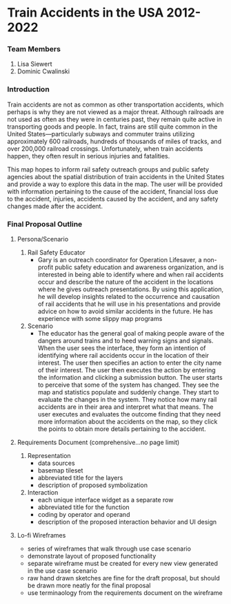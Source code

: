 # Train Accidents in the USA 2012-2022

### Team Members
1. Lisa Siewert
2. Dominic Cwalinski

### Introduction
Train accidents are not as common as other transportation accidents, which perhaps is why they are not viewed as a major threat.  Although railroads are not used as often as they were in centuries past, they remain quite active in transporting goods and people.  In fact, trains are still quite common in the United States—particularly subways and commuter trains utilizing approximately 600 railroads, hundreds of thousands of miles of tracks, and over 200,000 railroad crossings. Unfortunately, when train accidents happen, they often result in serious injuries and fatalities.  

This map hopes to inform rail safety outreach groups and public safety agencies about the spatial distribution of train accidents in the United States and provide a way to explore this data in the map. The user will be provided with information pertaining to the cause of the accident, financial loss due to the accident, injuries, accidents caused by the accident, and any safety changes made after the accident. 

### Final Proposal Outline
1. Persona/Scenario 
    1. Rail Safety Educator
        * Gary is an outreach coordinator for Operation Lifesaver, a non-profit public safety education and awareness organization, and is interested in being able to identify where and when rail accidents occur and describe the nature of the accident in the locations where he gives outreach presentations. By using this application, he will develop insights related to the occurrence and causation of rail accidents that he will use in his presentations and provide advice on how to avoid similar accidents in the future. He has experience with some slippy map programs
    2. Scenario
        * The educator has the general goal of making people aware of the dangers around trains and to heed warning signs and signals.  When the user sees the interface, they form an intention of identifying where rail accidents occur in the location of their interest.  The user then specifies an action to enter the city name of their interest. The user then executes the action by entering the information and clicking a submission button. The user starts to perceive that some of the system has changed. They see the map and statistics populate and suddenly change. They start to evaluate the changes in the system. They notice how many rail accidents are in their area and interpret what that means. The user executes and evaluates the outcome finding that they need more information about the accidents on the map, so they click the points to obtain more details pertaining to the accident. 
        
2. Requirements Document (comprehensive...no page limit)
    1. Representation
        * data sources
        * basemap tileset
        * abbreviated title for the layers
        * description of proposed symbolization
    2. Interaction
        * each unique interface widget as a separate row
        *   abbreviated title for the function
        *   coding by operator and operand 
        *   description of the proposed interaction behavior and UI design

3. Lo-fi Wireframes
    *   series of wireframes that walk through use case scenario
    *   demonstrate layout of proposed functionality
    *   separate wireframe must be created for every new view generated in the use case scenario
    *   raw hand drawn sketches are fine for the draft proposal, but should be drawn more neatly for the final proposal
    *   use terminaology from the requirements document on the wireframe
